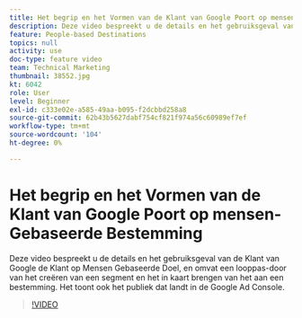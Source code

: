 ```yaml
---
title: Het begrip en het Vormen van de Klant van Google Poort op mensen-Gebaseerde Bestemming
description: Deze video bespreekt u de details en het gebruiksgeval van de Klant van Google de Klant op Mensen Gebaseerde Doel afstemmen, en omvat een analyse van het creëren van een segment en het in kaart brengen van het aan een bestemming. Het toont ook het publiek dat landt in de Google Ad Console.
feature: People-based Destinations
topics: null
activity: use
doc-type: feature video
team: Technical Marketing
thumbnail: 38552.jpg
kt: 6042
role: User
level: Beginner
exl-id: c333e02e-a585-49aa-b095-f2dcbbd258a8
source-git-commit: 62b43b5627dabf754cf821f974a56c60989ef7ef
workflow-type: tm+mt
source-wordcount: '104'
ht-degree: 0%

---
```


# Het begrip en het Vormen van de Klant van Google Poort op mensen-Gebaseerde Bestemming

Deze video bespreekt u de details en het gebruiksgeval van de Klant van Google de Klant op Mensen Gebaseerde Doel, en omvat een looppas-door van het creëren van een segment en het in kaart brengen van het aan een bestemming. Het toont ook het publiek dat landt in de Google Ad Console.

>[!VIDEO](https://video.tv.adobe.com/v/38552/?quality=12&learn=on)
